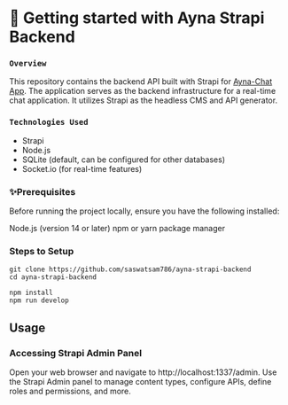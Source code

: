 # 🚀 Getting started with Ayna Strapi Backend

### `Overview`
This repository contains the backend API built with Strapi for [Ayna-Chat App](https://github.com/saswatsam786/ayna-chat-client). The application serves as the backend infrastructure for a real-time chat application. It utilizes Strapi as the headless CMS and API generator.

### `Technologies Used`
- Strapi
- Node.js
- SQLite (default, can be configured for other databases)
- Socket.io (for real-time features)

### ✨Prerequisites
Before running the project locally, ensure you have the following installed:

Node.js (version 14 or later)
npm or yarn package manager

### Steps to Setup

```
git clone https://github.com/saswatsam786/ayna-strapi-backend
cd ayna-strapi-backend

npm install
npm run develop
```

## Usage
### Accessing Strapi Admin Panel
Open your web browser and navigate to http://localhost:1337/admin.
Use the Strapi Admin panel to manage content types, configure APIs, define roles and permissions, and more.
